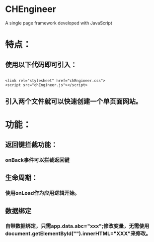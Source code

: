 # CHEngineer
A single page framework developed with JavaScript
# 特点：
## 使用以下代码即可引入：
<pre><code>
&lt;link rel="stylesheet" href="chEngineer.css"&gt;
&lt;script src="chEngineer.js"&gt;&lt;/script&gt;
</pre></code>

## 引入两个文件就可以快速创建一个单页面网站。

# 功能：
## 返回键拦截功能：
### onBack事件可以拦截返回键

## 生命周期：
### 使用onLoad作为应用逻辑开始。

## 数据绑定
### 自带数据绑定，只需app.data.abc="xxx";修改变量，无需使用document.getElementById("").innerHTML="XXX"来修改。






